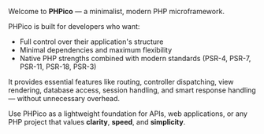 Welcome to **PHPico** — a minimalist, modern PHP microframework.

PHPico is built for developers who want:

- Full control over their application's structure
- Minimal dependencies and maximum flexibility
- Native PHP strengths combined with modern standards (PSR-4, PSR-7, PSR-11, PSR-18, PSR-3)

It provides essential features like routing, controller dispatching, view rendering, database access, session handling, and smart response handling — without unnecessary overhead.

Use PHPico as a lightweight foundation for APIs, web applications, or any PHP project that values **clarity**, **speed**, and **simplicity**.